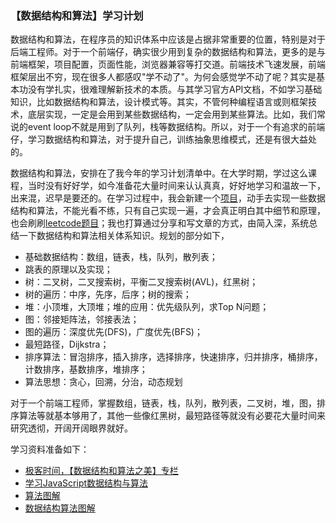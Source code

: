 ### 【数据结构和算法】学习计划

数据结构和算法，在程序员的知识体系中应该是占据非常重要的位置，特别是对于后端工程师。对于一个前端仔，确实很少用到复杂的数据结构和算法，更多的是与前端框架，项目配置，页面性能，浏览器兼容等打交道。前端技术飞速发展，前端框架层出不穷，现在很多人都感叹"学不动了"。为何会感觉学不动了呢？其实是基本功没有学扎实，很难理解新技术的本质。与其学习官方API文档，不如学习基础知识，比如数据结构和算法，设计模式等。其实，不管何种编程语言或则框架技术，底层实现，一定是会用到某些数据结构，一定会用到某些算法。比如，我们常说的event loop不就是用到了队列，栈等数据结构。所以，对于一个有追求的前端仔，学习数据结构和算法，对于提升自己，训练抽象思维模式，还是有很大益处的。

数据结构和算法，安排在了我今年的学习计划清单中。在大学时期，学过这么课程，当时没有好好学，如今准备花大量时间来认认真真，好好地学习和温故一下，出来混，迟早是要还的。在学习过程中，我会新建一个[项目](<https://github.com/snayan/algorithm-demo>)，动手去实现一些数据结构和算法，不能光看不练，只有自己实现一遍，才会真正明白其中细节和原理，也会刷刷[leetcode题目](<https://github.com/snayan/LeetCode>)；我也打算通过分享和写文章的方式，由简入深，系统总结一下数据结构和算法相关体系知识。规划的部分如下，

* 基础数据结构：数组，链表，栈，队列，散列表；
* 跳表的原理以及实现；
* 树：二叉树，二叉搜索树，平衡二叉搜索树(AVL)，红黑树；
* 树的遍历：中序，先序，后序；树的搜索；
* 堆：小顶堆，大顶堆；堆的应用：优先级队列，求Top N问题；
* 图：邻接矩阵法，邻接表法；
* 图的遍历：深度优先(DFS)，广度优先(BFS)；
* 最短路径，Dijkstra；
* 排序算法：冒泡排序，插入排序，选择排序，快速排序，归并排序，桶排序，计数排序，基数排序，堆排序；
* 算法思想：贪心，回溯，分治，动态规划

对于一个前端工程师，掌握数组，链表，栈，队列，散列表，二叉树，堆，图，排序算法等就基本够用了，其他一些像红黑树，最短路径等就没有必要花大量时间来研究透彻，开阔开阔眼界就好。

学习资料准备如下：

* [极客时间，【数据结构和算法之美】专栏](https://time.geekbang.org/column/intro/126)
* [学习JavaScript数据结构与算法](https://book.douban.com/subject/27129352/)
* [算法图解](https://book.douban.com/subject/26979890/)
* [数据结构算法图解](http://www.ituring.com.cn/book/2538)